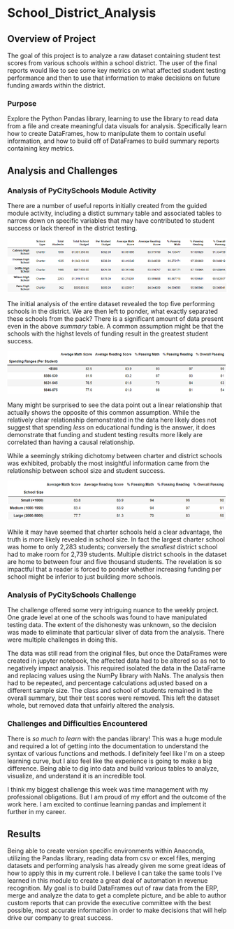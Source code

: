 # School_District_Analysis

## Overview of Project
The goal of this project is to analyze a raw dataset containing student test scores from various schools within a school district. The user of the final reports would like to see some key metrics on what affected student testing performance and then to use that information to make decisions on future funding awards within the district.

### Purpose
Explore the Python Pandas library, learning to use the library to read data from a file and create meaningful data visuals for analysis. Specifically learn how to create DataFrames, how to manipulate them to contain useful information, and how to build off of DataFrames to build summary reports containing key metrics.

## Analysis and Challenges

### Analysis of PyCitySchools Module Activity
There are a number of useful reports initially created from the guided module activity, including a distict summary table and associated tables to narrow down on specific variables that may have contributed to student success or lack thereof in the district testing.

<p align="center">
  <img src="https://github.com/cb19weber/School_District_Analysis/blob/main/Resources/top_five_original.png" />
</p>

The initial analysis of the entire dataset revealed the top five performing schools in the district. We are then left to ponder, what exactly separated these schools from the pack? There is a significant amount of data present even in the above <i>summary</i> table. A common assumption might be that the schools with the highst levels of funding result in the greatest student success.

<p align="center">
  <img src="https://github.com/cb19weber/School_District_Analysis/blob/main/Resources/spending_summary_original.png" />
</p>

Many might be surprised to see the data point out a linear relationship that actually shows the opposite of this common assumption. While the relatively clear relationship demonstrated in the data here likely does not suggest that spending <i>less</i> on educational funding is the answer, it does demonstrate that funding and student testing results more likely are correlated than having a causal relationship.

While a seemingly striking dichotomy between charter and district schools was exhibited, probably the most insightful information came from the relationship between school size and student success.

<p align="center">
  <img src="https://github.com/cb19weber/School_District_Analysis/blob/main/Resources/size_summary_original.png" />
</p>

While it may have seemed that charter schools held a clear advantage, the truth is more likely revealed in school size. In fact the largest charter school was home to only 2,283 students; conversely the <i>smallest</i> district school had to make room for 2,739 students. Multiple district schools in the dataset are home to between four and five thousand students. The revelation is so impactful that a reader is forced to ponder whether increasing funding per school might be inferior to just building more schools.

### Analysis of PyCitySchools Challenge
The challenge offered some very intriguing nuance to the weekly project. One grade level at one of the schools was found to have manipulated testing data. The extent of the dishonesty was unknown, so the decision was made to eliminate that particular sliver of data from the analysis. There were multiple challenges in doing this.

The data was still read from the original files, but once the DataFrames were created in jupyter notebook, the affected data had to be altered so as not to negatively impact analysis. This required isolated the data in the DataFrame and replacing values using the NumPy library with NaNs. The analysis then had to be repeated, and percentage calculations adjusted based on a different sample size. The class and school of students remained in the overall summary, but their test scores were removed. This left the dataset whole, but removed data that unfairly altered the analysis.

### Challenges and Difficulties Encountered
There is <i>so much to learn</i> with the pandas library! This was a huge module and required a lot of getting into the documentation to understand the syntax of various functions and methods. I definitely feel like I'm on a steep learning curve, but I also feel like the experience is going to make a big difference. Being able to dig into data and build various tables to analyze, visualize, and understand it is an incredible tool.

I think my biggest challenge this week was time management with my professional obligations. But I am proud of my effort and the outcome of the work here. I am excited to continue learning pandas and implement it further in my career.

## Results
Being able to create version specific environments within Anaconda, utilizing the Pandas library, reading data from csv or excel files, merging datasets and performing analysis has already given me some great ideas of how to apply this in my current role. I believe I can take the same tools I've learned in this module to create a great deal of automation in revenue recognition. My goal is to build DataFrames out of raw data from the ERP, merge and analyze the data to get a complete picture, and be able to author custom reports that can provide the executive committee with the best possible, most accurate information in order to make decisions that will help drive our company to great success.